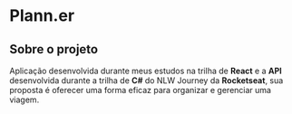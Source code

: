 # Plann.er

## Sobre o projeto

Aplicação desenvolvida durante meus estudos na trilha de  **React** e a **API** desenvolvida durante a trilha de **C#** do NLW Journey da **Rocketseat**, sua proposta é oferecer uma forma eficaz para organizar e gerenciar uma viagem.

